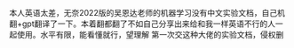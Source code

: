 本人英语太差，无奈2022版的吴恩达老师的机器学习没有中文实验文档，自己机翻+gpt翻译了一下。本着翻都翻了不如自己分享出来给和我一样英语不行的人一起使用。水平有限，能看懂就行，望理解
第一次交这种大佬的实验文档，侵权删
